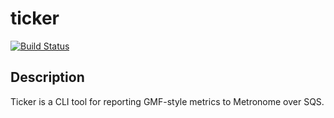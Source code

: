 # ticker

[![Build Status](https://travis-ci.org/githubuser/ticker.png)](https://travis-ci.org/githubuser/ticker)

## Description

Ticker is a CLI tool for reporting GMF-style metrics to Metronome over SQS.
